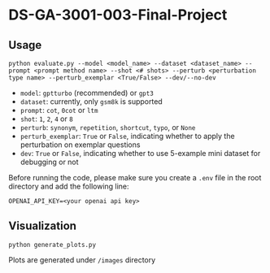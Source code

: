 # DS-GA-3001-003-Final-Project

## Usage

`python evaluate.py --model <model_name> --dataset <dataset_name> --prompt <prompt method name> --shot <# shots> --perturb <perturbation type name> --perturb_exemplar <True/False> --dev/--no-dev`

- `model`: `gptturbo` (recommended) or `gpt3`
- `dataset`: currently, only `gsm8k` is supported
- `prompt`: `cot`, `0cot` or `ltm`
- `shot`: `1`, `2`, `4` or `8`
- `perturb`: `synonym`, `repetition`, `shortcut`, `typo`, or `None`
- `perturb_exemplar`: `True` or `False`, indicating whether to apply the perturbation on exemplar questions
- `dev`: `True` or `False`, indicating whether to use 5-example mini dataset for debugging or not

Before running the code, please make sure you create a `.env` file in the root directory and add the following line:

`OPENAI_API_KEY=<your openai api key>`

## Visualization

`python generate_plots.py`

Plots are generated under `/images` directory
